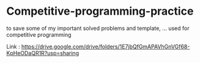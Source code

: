# Competitive-programming-practice

to save some of my important solved problems and template, ... used for competitive programming

Link : https://drive.google.com/drive/folders/1E7jbQfGmAPAVhGnVGf68-KpHeODaQR1R?usp=sharing

